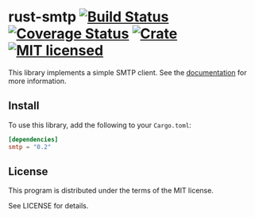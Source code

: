 rust-smtp [![Build Status](https://travis-ci.org/amousset/rust-smtp.svg?branch=master)](https://travis-ci.org/amousset/rust-smtp) [![Coverage Status](https://coveralls.io/repos/github/amousset/rust-smtp/badge.svg?branch=master)](https://coveralls.io/github/amousset/rust-smtp?branch=master) [![Crate](https://meritbadge.herokuapp.com/smtp)](https://crates.io/crates/smtp) [![MIT licensed](https://img.shields.io/badge/license-MIT-blue.svg)](./LICENSE)
=========

This library implements a simple SMTP client.
See the [documentation](http://amousset.github.io/rust-smtp/smtp/) for more information.

Install
-------

To use this library, add the following to your `Cargo.toml`:

```toml
[dependencies]
smtp = "0.2"
```

License
-------

This program is distributed under the terms of the MIT license.

See LICENSE for details.
